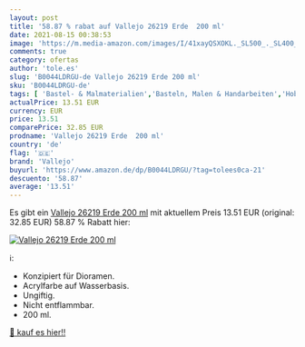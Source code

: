 ```yaml
---
layout: post
title: '58.87 % rabat auf Vallejo 26219 Erde  200 ml'
date: 2021-08-15 00:38:53
image: 'https://m.media-amazon.com/images/I/41xayQSXOKL._SL500_._SL400_.jpg'
comments: true
category: ofertas
author: 'tole.es'
slug: 'B0044LDRGU-de Vallejo 26219 Erde 200 ml'
sku: 'B0044LDRGU-de'
tags: [ 'Bastel- & Malmaterialien','Basteln, Malen & Handarbeiten','Hobbys','Küche, Haushalt & Wohnen','Modellbau','Spielzeug','Stoffmalfarben','Textilfärbung','Zubehör, Hardware & Werkzeug für Modellbau','vallejo', ]
actualPrice: 13.51 EUR
currency: EUR
price: 13.51
comparePrice: 32.85 EUR
prodname: 'Vallejo 26219 Erde  200 ml'
country: 'de'
flag: '🇩🇪'
brand: 'Vallejo'
buyurl: 'https://www.amazon.de/dp/B0044LDRGU/?tag=tolees0ca-21'
descuento: '58.87'
average: '13.51'
---
```


Es gibt ein [Vallejo 26219 Erde  200 ml](https://www.amazon.de/dp/B0044LDRGU/?tag=tolees0ca-21) mit aktuellem Preis 13.51 EUR (original: 32.85 EUR) 58.87 % Rabatt hier:

[![Vallejo 26219 Erde  200 ml](https://m.media-amazon.com/images/I/41xayQSXOKL._SL500_._SL400_.jpg)](https://www.amazon.de/dp/B0044LDRGU/?tag=tolees0ca-21)

ℹ️:

- Konzipiert für Dioramen.
- Acrylfarbe auf Wasserbasis.
- Ungiftig.
- Nicht entflammbar.
- 200 ml.

[🛒 kauf es hier!!](https://www.amazon.de/dp/B0044LDRGU/?tag=tolees0ca-21)
